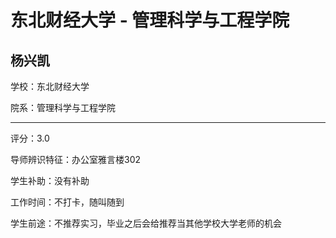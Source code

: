# 东北财经大学 - 管理科学与工程学院

## 杨兴凯

学校：东北财经大学

院系：管理科学与工程学院

* * *

评分：3.0

导师辨识特征：办公室雅言楼302

学生补助：没有补助

工作时间：不打卡，随叫随到

学生前途：不推荐实习，毕业之后会给推荐当其他学校大学老师的机会